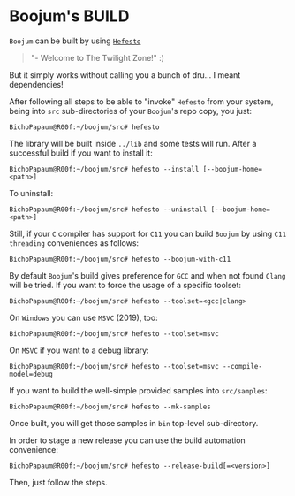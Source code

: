 # Boojum's BUILD

``Boojum`` can be built by using [``Hefesto``](https://github.com/rafael-santiago/hefesto)
> "- Welcome to The Twilight Zone!" :)

But it simply works without calling you a bunch of dru... I meant dependencies!

After following all steps to be able to "invoke" ``Hefesto`` from your system, being into
``src`` sub-directories of your ``Boojum``'s repo copy, you just:

```
BichoPapaum@R00f:~/boojum/src# hefesto
```

The library will be built inside ``../lib`` and some tests will run.
After a successful build if you want to install it:

```
BichoPapaum@R00f:~/boojum/src# hefesto --install [--boojum-home=<path>]
```

To uninstall:

```
BichoPapaum@R00f:~/boojum/src# hefesto --uninstall [--boojum-home=<path>]
```

Still, if your ``C`` compiler has support for ``C11`` you can build ``Boojum``
by using ``C11 threading`` conveniences as follows:

```
BichoPapaum@R00f:~/boojum/src# hefesto --boojum-with-c11
```

By default ``Boojum``'s build gives preference for ``GCC`` and when not found
``Clang`` will be tried. If you want to force the usage of a specific toolset:

```
BichoPapaum@R00f:~/boojum/src# hefesto --toolset=<gcc|clang>
```

On ``Windows`` you can use ``MSVC`` (2019), too:

```
BichoPapaum@R00f:~/boojum/src# hefesto --toolset=msvc
```

On ``MSVC`` if you want to a debug library:

```
BichoPapaum@R00f:~/boojum/src# hefesto --toolset=msvc --compile-model=debug
```

If you want to build the well-simple provided samples into ``src/samples``:

```
BichoPapaum@R00f:~/boojum/src# hefesto --mk-samples
```

Once built, you will get those samples in ``bin`` top-level sub-directory.

In order to stage a new release you can use the build automation convenience:

```
BichoPapaum@R00f:~/boojum/src# hefesto --release-build[=<version>]
```

Then, just follow the steps.
